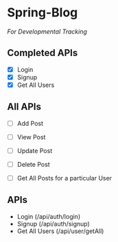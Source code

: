 # Spring-Blog

*For Developmental Tracking* 

## Completed APIs

- [x] Login
- [x] Signup 
- [x] Get All Users 

## All APIs

- [ ] Add Post
- [ ] View Post
- [ ] Update Post
- [ ] Delete Post
- [ ] Get All Posts for a particular User



## APIs

- Login (/api/auth/login)
- Signup (/api/auth/signup)
- Get All Users (/api/user/getAll)

